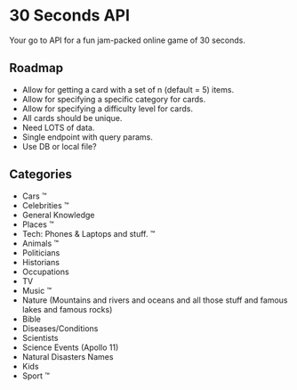 # 30 Seconds API

Your go to API for a fun jam-packed online game of 30 seconds.

## Roadmap

- Allow for getting a card with a set of n (default = 5) items.
- Allow for specifying a specific category for cards.
- Allow for specifying a difficulty level for cards.
- All cards should be unique.
- Need LOTS of data.
- Single endpoint with query params.
- Use DB or local file?

## Categories

- Cars ™
- Celebrities ™
- General Knowledge
- Places ™
- Tech: Phones & Laptops and stuff. ™
- Animals ™
- Politicians
- Historians
- Occupations
- TV
- Music ™
- Nature (Mountains and rivers and oceans and all those stuff and famous lakes and famous rocks)
- Bible
- Diseases/Conditions
- Scientists
- Science Events (Apollo 11)
- Natural Disasters Names
- Kids
- Sport ™

